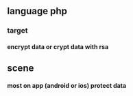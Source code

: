 ## language php
### target 
#### encrypt data or crypt data with rsa

## scene
#### most on app (android or ios) protect data 
